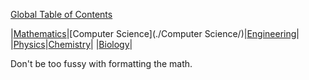 [Global Table of Contents](./TOC)

|[Mathematics](./Mathematics/)|[Computer Science](./Computer Science/)|[Engineering](./Engineering/)|
|[Physics](./Physics/)|[Chemistry](./Chemistry/)|
|[Biology](./Biology/)|


Don't be too fussy with formatting the math.